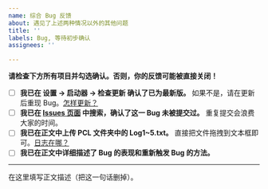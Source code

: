 ```yaml
---
name: 综合 Bug 反馈
about: 遇见了上述两种情况以外的其他问题
title: ''
labels: Bug, 等待初步确认
assignees: ''

---
```


**请检查下方所有项目并勾选确认。否则，你的反馈可能被直接关闭！**
- [ ] **我已在 设置 → 启动器 → 检查更新 确认了已为最新版。** 如果不是，请在更新后重现 Bug。[怎样更新？](https://shimo.im/docs/qKPttVvXKqPD8YDC#anchor-oTgb)
- [ ] **我已在 [Issues 页面](https://github.com/Hex-Dragon/PCL2/issues?q=is%3Aissue+) 中搜索，确认了这一 Bug 未被提交过。** 重复提交会浪费大家的时间。
- [ ] **我已在正文中上传 PCL 文件夹中的 Log1~5.txt。** 直接把文件拖拽到文本框即可。[日志在哪？](https://shimo.im/docs/qKPttVvXKqPD8YDC#anchor-fvZW)
- [ ] **我已在正文中详细描述了 Bug 的表现和重新触发 Bug 的方法。**

---

在这里填写正文描述（把这一句话删掉）。
